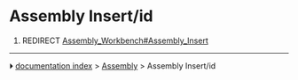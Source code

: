 # Assembly Insert/id
1.  REDIRECT [Assembly_Workbench#Assembly_Insert](Assembly_Workbench#Assembly_Insert.md)



---
⏵ [documentation index](../README.md) > [Assembly](Assembly_Workbench.md) > Assembly Insert/id
